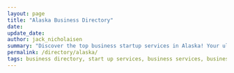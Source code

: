 ```yaml
---
layout: page
title: "Alaska Business Directory"
date: 
update_date: 
author: jack_nicholaisen
summary: "Discover the top business startup services in Alaska! Your ultimate guide to launching a successful venture."  
permalink: /directory/alaska/
tags: business directory, start up services, business services, business lawyers, registered agents,
---
```


